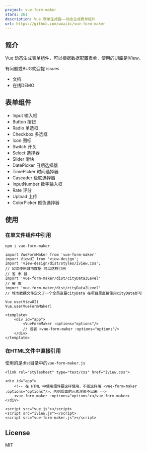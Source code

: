 ```yaml
---
project: vue-form-maker
stars: 261
description: Vue 表单生成器——动态生成表单组件
url: https://github.com/woai3c/vue-form-maker
---
```


简介
--

Vue 动态生成表单组件，可以根据数据配置表单，使用的UI库是iView。

有问题或BUG欢迎提 issues

-   文档
-   在线DEMO

表单组件
----

-   Input 输入框
-   Button 按钮
-   Radio 单选框
-   Checkbox 多选框
-   Icon 图标
-   Switch 开关
-   Select 选择器
-   Slider 滑块
-   DatePicker 日期选择器
-   TimePicker 时间选择器
-   Cascader 级联选择器
-   InputNumber 数字输入框
-   Rate 评分
-   Upload 上传
-   ColorPicker 颜色选择器

使用
--

### 在单文件组件中引用

```
npm i vue-form-maker
```

```
import VueFormMaker from 'vue-form-maker'
import ViewUI from 'view-design';
import 'view-design/dist/styles/iview.css';
// 如需使用城市数据 可以这样引用
// 省 市 县
import 'vue-form-maker/dist/cityData3Level'
// 省 市
import 'vue-form-maker/dist/cityData2Level'
// 城市数据文件定义了一个全局变量cityData 在项目里直接使用cityData即可

Vue.use(ViewUI)
Vue.use(VueFormMaker)
```

```
<template>
    <div id="app">
        <VueFormMaker :options="options"/>
        // 或者 <vue-form-maker :options="options"/>
    </div>
</template>
```

### 在HTML文件中直接引用

使用的是dist目录中的`vue-form-maker.js`

```
<link rel="stylesheet" type="text/css" href="iview.css">
```

```
<div id="app">
    <!-- 在 HTML 中使用组件要这样使用，不能这样用 <vue-form-maker :options="options"/>，否则后面的元素渲染不出来 -->
    <vue-form-maker :options="options"></vue-form-maker>
</div>
```

```
<script src="vue.js"></script>
<script src="iview.js"></script>
<script src="vue-form-maker.js"></script>
```

License
-------

MIT
